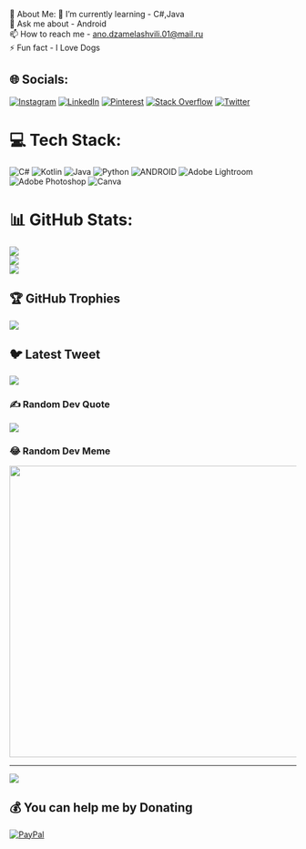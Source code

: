 💫 About Me:
🌱 I’m currently learning -  C#,Java<br>💬 Ask me about  - Android<br>📫 How to reach me -  ano.dzamelashvili.01@mail.ru<br>⚡ Fun fact - I Love Dogs


## 🌐 Socials:
[![Instagram](https://img.shields.io/badge/Instagram-%23E4405F.svg?logo=Instagram&logoColor=white)](https://instagram.com/anodzamelashvili) [![LinkedIn](https://img.shields.io/badge/LinkedIn-%230077B5.svg?logo=linkedin&logoColor=white)](https://linkedin.com/in/ano-dzamelashvili-a468381a0) [![Pinterest](https://img.shields.io/badge/Pinterest-%23E60023.svg?logo=Pinterest&logoColor=white)](https://pinterest.com/adzamelashvili) [![Stack Overflow](https://img.shields.io/badge/-Stackoverflow-FE7A16?logo=stack-overflow&logoColor=white)](https://stackoverflow.com/users/18391361) [![Twitter](https://img.shields.io/badge/Twitter-%231DA1F2.svg?logo=Twitter&logoColor=white)](https://twitter.com/anomango13) 

# 💻 Tech Stack:
![C#](https://img.shields.io/badge/c%23-%23239120.svg?style=for-the-badge&logo=c-sharp&logoColor=white) ![Kotlin](https://img.shields.io/badge/kotlin-%230095D5.svg?style=for-the-badge&logo=kotlin&logoColor=white) ![Java](https://img.shields.io/badge/java-%23ED8B00.svg?style=for-the-badge&logo=java&logoColor=white) ![Python](https://img.shields.io/badge/python-3670A0?style=for-the-badge&logo=python&logoColor=ffdd54) ![ANDROID](https://img.shields.io/badge/android-%2320232a.svg?style=for-the-badge&logo=android&logoColor=%a4c639) ![Adobe Lightroom](https://img.shields.io/badge/Adobe%20Lightroom-31A8FF.svg?style=for-the-badge&logo=Adobe%20Lightroom&logoColor=white) ![Adobe Photoshop](https://img.shields.io/badge/adobephotoshop-%2331A8FF.svg?style=for-the-badge&logo=adobephotoshop&logoColor=white) ![Canva](https://img.shields.io/badge/Canva-%2300C4CC.svg?style=for-the-badge&logo=Canva&logoColor=white)
# 📊 GitHub Stats:
![](https://github-readme-stats.vercel.app/api?username=ano18&theme=radical&hide_border=true&include_all_commits=true&count_private=true)<br/>
![](https://github-readme-streak-stats.herokuapp.com/?user=ano18&theme=radical&hide_border=true)<br/>
![](https://github-readme-stats.vercel.app/api/top-langs/?username=ano18&theme=radical&hide_border=true&include_all_commits=true&count_private=true&layout=compact)

## 🏆 GitHub Trophies
![](https://github-profile-trophy.vercel.app/?username=ano18&theme=radical&no-frame=false&no-bg=true&margin-w=4)

## 🐦 Latest Tweet
[![](https://gtce.itsvg.in/api?username=anomango13)](https://github.com/VishwaGauravIn/github-twitter-card-embed)

### ✍️ Random Dev Quote
![](https://quotes-github-readme.vercel.app/api?type=horizontal&theme=radical)

### 😂 Random Dev Meme
<img src="[[https://rm.up.railway.app/](https://miro.medium.com/v2/resize:fit:1280/0*os8LmoSLH7uXGr25)](https://miro.medium.com/v2/resize:fit:1280/0*os8LmoSLH7uXGr25)" width="512px"/>

---
[![](https://visitcount.itsvg.in/api?id=ano18&icon=6&color=0)](https://visitcount.itsvg.in)

  ## 💰 You can help me by Donating
  [![PayPal](https://img.shields.io/badge/PayPal-00457C?style=for-the-badge&logo=paypal&logoColor=white)](https://paypal.me/paypal.me/anomango) 

  
<!-- Proudly created with GPRM ( https://gprm.itsvg.in ) -->
